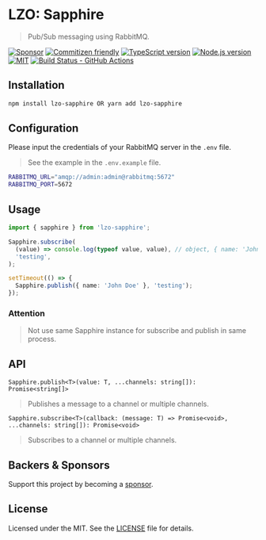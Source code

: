 # LZO: Sapphire

> Pub/Sub messaging using RabbitMQ.

[![Sponsor][sponsor-badge]][sponsor]
[![Commitizen friendly][commitizen-badge]][commitizen]
[![TypeScript version][ts-badge]][typescript-4-9]
[![Node.js version][nodejs-badge]][nodejs]
[![MIT][license-badge]][license]
[![Build Status - GitHub Actions][gha-badge]][gha-ci]

## Installation

```bash
npm install lzo-sapphire OR yarn add lzo-sapphire
```

## Configuration

Please input the credentials of your RabbitMQ server in the `.env` file.

> See the example in the `.env.example` file.

```bash
RABBITMQ_URL="amqp://admin:admin@rabbitmq:5672"
RABBITMQ_PORT=5672
```

## Usage

```typescript
import { sapphire } from 'lzo-sapphire';

Sapphire.subscribe(
  (value) => console.log(typeof value, value), // object, { name: 'John Doe' }
  'testing',
);

setTimeout(() => {
  Sapphire.publish({ name: 'John Doe' }, 'testing');
});
```

### Attention

> Not use same Sapphire instance for subscribe and publish in same process.

## API

`Sapphire.publish<T>(value: T, ...channels: string[]): Promise<string[]>`

> Publishes a message to a channel or multiple channels.

`Sapphire.subscribe<T>(callback: (message: T) => Promise<void>, ...channels: string[]): Promise<void>`

> Subscribes to a channel or multiple channels.

## Backers & Sponsors

Support this project by becoming a [sponsor][sponsor].

## License

Licensed under the MIT. See the [LICENSE](https://github.com/Lack-Zillions-Over/sapphire/blob/main/LICENSE) file for details.

[commitizen-badge]: https://img.shields.io/badge/commitizen-friendly-brightgreen.svg
[commitizen]: http://commitizen.github.io/cz-cli/
[ts-badge]: https://img.shields.io/badge/TypeScript-4.9-blue.svg
[nodejs-badge]: https://img.shields.io/badge/Node.js->=%2018.12.1-blue.svg
[nodejs]: https://nodejs.org/dist/latest-v18.x/docs/api/
[gha-badge]: https://github.com/Lack-Zillions-Over/sapphire/actions/workflows/nodejs.yml/badge.svg
[gha-ci]: https://github.com/Lack-Zillions-Over/sapphire/actions/workflows/nodejs.yml
[typescript-4-9]: https://devblogs.microsoft.com/typescript/announcing-typescript-4-9/
[license-badge]: https://img.shields.io/badge/license-MIT-blue.svg
[license]: https://github.com/Lack-Zillions-Over/sapphire/blob/main/LICENSE
[sponsor-badge]: https://img.shields.io/badge/♥-Sponsor-fc0fb5.svg
[sponsor]: https://github.com/sponsors/Lack-Zillions-Over
